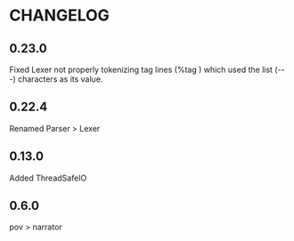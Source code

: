 CHANGELOG
=========
## 0.23.0
Fixed Lexer not properly tokenizing tag lines (%tag ) which used the list (---) characters as its value.

## 0.22.4
Renamed Parser > Lexer

## 0.13.0
Added ThreadSafeIO

## 0.6.0
pov > narrator

